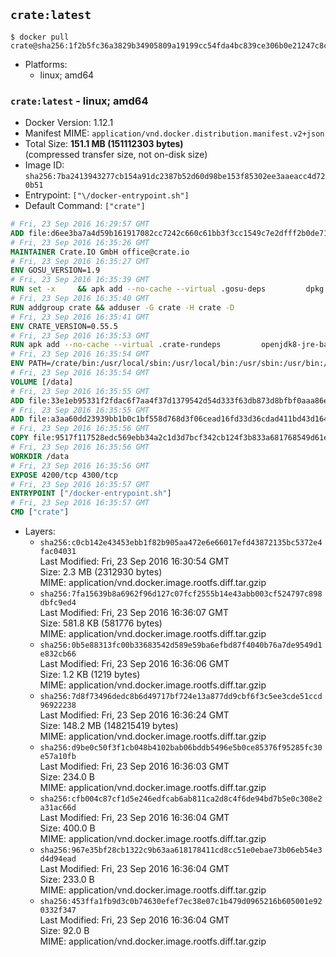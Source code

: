 ## `crate:latest`

```console
$ docker pull crate@sha256:1f2b5fc36a3829b34905809a19199cc54fda4bc839ce306b0e21247c8c74a904
```

-	Platforms:
	-	linux; amd64

### `crate:latest` - linux; amd64

-	Docker Version: 1.12.1
-	Manifest MIME: `application/vnd.docker.distribution.manifest.v2+json`
-	Total Size: **151.1 MB (151112303 bytes)**  
	(compressed transfer size, not on-disk size)
-	Image ID: `sha256:7ba2413943277cb154a91dc2387b52d60d98be153f85302ee3aaeacc4d720b51`
-	Entrypoint: `["\/docker-entrypoint.sh"]`
-	Default Command: `["crate"]`

```dockerfile
# Fri, 23 Sep 2016 16:29:57 GMT
ADD file:d6ee3ba7a4d59b161917082cc7242c660c61bb3f3cc1549c7e2dfff2b0de7104 in / 
# Fri, 23 Sep 2016 16:35:26 GMT
MAINTAINER Crate.IO GmbH office@crate.io
# Fri, 23 Sep 2016 16:35:27 GMT
ENV GOSU_VERSION=1.9
# Fri, 23 Sep 2016 16:35:39 GMT
RUN set -x     && apk add --no-cache --virtual .gosu-deps         dpkg         gnupg         curl     && export ARCH=$(echo $(dpkg --print-architecture) | cut -d"-" -f3)     && curl -o /usr/local/bin/gosu -fSL "https://github.com/tianon/gosu/releases/download/$GOSU_VERSION/gosu-$ARCH"     && curl -o /usr/local/bin/gosu.asc -fSL "https://github.com/tianon/gosu/releases/download/$GOSU_VERSION/gosu-$ARCH.asc"     && export GNUPGHOME="$(mktemp -d)"     && gpg --keyserver ha.pool.sks-keyservers.net --recv-keys B42F6819007F00F88E364FD4036A9C25BF357DD4     && gpg --batch --verify /usr/local/bin/gosu.asc /usr/local/bin/gosu     && rm -r "$GNUPGHOME" /usr/local/bin/gosu.asc     && chmod +x /usr/local/bin/gosu     && gosu nobody true     && apk del .gosu-deps
# Fri, 23 Sep 2016 16:35:40 GMT
RUN addgroup crate && adduser -G crate -H crate -D
# Fri, 23 Sep 2016 16:35:41 GMT
ENV CRATE_VERSION=0.55.5
# Fri, 23 Sep 2016 16:35:53 GMT
RUN apk add --no-cache --virtual .crate-rundeps         openjdk8-jre-base         python3         openssl         sigar     && apk add --no-cache --virtual .build-deps         curl         gnupg         tar     && curl -fSL -O https://cdn.crate.io/downloads/releases/crate-$CRATE_VERSION.tar.gz     && curl -fSL -O https://cdn.crate.io/downloads/releases/crate-$CRATE_VERSION.tar.gz.asc     && export GNUPGHOME="$(mktemp -d)"     && gpg --keyserver ha.pool.sks-keyservers.net --recv-keys 90C23FC6585BC0717F8FBFC37FAAE51A06F6EAEB     && gpg --batch --verify crate-$CRATE_VERSION.tar.gz.asc crate-$CRATE_VERSION.tar.gz     && rm -r "$GNUPGHOME" crate-$CRATE_VERSION.tar.gz.asc     && mkdir /crate     && tar -xf crate-$CRATE_VERSION.tar.gz -C /crate --strip-components=1     && ln -s /usr/bin/python3 /usr/bin/python     && rm /crate/plugins/sigar/lib/libsigar-amd64-linux.so     && chown -R crate /crate     && apk del .build-deps
# Fri, 23 Sep 2016 16:35:54 GMT
ENV PATH=/crate/bin:/usr/local/sbin:/usr/local/bin:/usr/sbin:/usr/bin:/sbin:/bin
# Fri, 23 Sep 2016 16:35:54 GMT
VOLUME [/data]
# Fri, 23 Sep 2016 16:35:55 GMT
ADD file:33e1eb95331f2fdac6f7aa4f37d1379542d54d333f63db873d8bfbf0aaa86e2d in /crate/config/crate.yml 
# Fri, 23 Sep 2016 16:35:55 GMT
ADD file:a3aa60dd23939bb1b0c1bf558d768d3f06cead16fd33d36cdad411bd43d16448 in /crate/config/logging.yml 
# Fri, 23 Sep 2016 16:35:56 GMT
COPY file:9517f117528edc569ebb34a2c1d3d7bcf342cb124f3b833a681768549d61ebfb in / 
# Fri, 23 Sep 2016 16:35:56 GMT
WORKDIR /data
# Fri, 23 Sep 2016 16:35:56 GMT
EXPOSE 4200/tcp 4300/tcp
# Fri, 23 Sep 2016 16:35:57 GMT
ENTRYPOINT ["/docker-entrypoint.sh"]
# Fri, 23 Sep 2016 16:35:57 GMT
CMD ["crate"]
```

-	Layers:
	-	`sha256:c0cb142e43453ebb1f82b905aa472e6e66017efd43872135bc5372e4fac04031`  
		Last Modified: Fri, 23 Sep 2016 16:30:54 GMT  
		Size: 2.3 MB (2312930 bytes)  
		MIME: application/vnd.docker.image.rootfs.diff.tar.gzip
	-	`sha256:7fa15639b8a6962f96d127c07fcf2555b14e43abb003cf524797c898dbfc9ed4`  
		Last Modified: Fri, 23 Sep 2016 16:36:07 GMT  
		Size: 581.8 KB (581776 bytes)  
		MIME: application/vnd.docker.image.rootfs.diff.tar.gzip
	-	`sha256:0b5e88313fc00b33683542d589e59ba6efbd87f4040b76a7de9549d1e832cb66`  
		Last Modified: Fri, 23 Sep 2016 16:36:06 GMT  
		Size: 1.2 KB (1219 bytes)  
		MIME: application/vnd.docker.image.rootfs.diff.tar.gzip
	-	`sha256:7d8f73496dedc8b6d49717bf724e13a877dd9cbf6f3c5ee3cde51ccd96922238`  
		Last Modified: Fri, 23 Sep 2016 16:36:24 GMT  
		Size: 148.2 MB (148215419 bytes)  
		MIME: application/vnd.docker.image.rootfs.diff.tar.gzip
	-	`sha256:d9be0c50f3f1cb048b4102bab06bddb5496e5b0ce85376f95285fc30e57a10fb`  
		Last Modified: Fri, 23 Sep 2016 16:36:03 GMT  
		Size: 234.0 B  
		MIME: application/vnd.docker.image.rootfs.diff.tar.gzip
	-	`sha256:cfb004c87cf1d5e246edfcab6ab811ca2d8c4f6de94bd7b5e0c308e2a31ac66d`  
		Last Modified: Fri, 23 Sep 2016 16:36:04 GMT  
		Size: 400.0 B  
		MIME: application/vnd.docker.image.rootfs.diff.tar.gzip
	-	`sha256:967e35bf28cb1322c9b63aa618178411cd8cc51e0ebae73b06eb54e3d4d94ead`  
		Last Modified: Fri, 23 Sep 2016 16:36:04 GMT  
		Size: 233.0 B  
		MIME: application/vnd.docker.image.rootfs.diff.tar.gzip
	-	`sha256:453ffa1fb9d3c0b74630efef7ec38e07c1b479d0965216b605001e920332f347`  
		Last Modified: Fri, 23 Sep 2016 16:36:04 GMT  
		Size: 92.0 B  
		MIME: application/vnd.docker.image.rootfs.diff.tar.gzip
